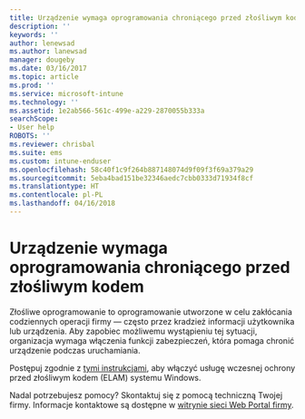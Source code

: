 ```yaml
---
title: Urządzenie wymaga oprogramowania chroniącego przed złośliwym kodem | Microsoft Docs
description: ''
keywords: ''
author: lenewsad
ms.author: lanewsad
manager: dougeby
ms.date: 03/16/2017
ms.topic: article
ms.prod: ''
ms.service: microsoft-intune
ms.technology: ''
ms.assetid: 1e2ab566-561c-499e-a229-2870055b333a
searchScope:
- User help
ROBOTS: ''
ms.reviewer: chrisbal
ms.suite: ems
ms.custom: intune-enduser
ms.openlocfilehash: 58c40f1c9f264b887148074d9f09f3f69a379a29
ms.sourcegitcommit: 5eba4bad151be32346aedc7cbb0333d71934f8cf
ms.translationtype: HT
ms.contentlocale: pl-PL
ms.lasthandoff: 04/16/2018
---
```

# <a name="your-device-needs-antimalware-software"></a>Urządzenie wymaga oprogramowania chroniącego przed złośliwym kodem

Złośliwe oprogramowanie to oprogramowanie utworzone w celu zakłócania codziennych operacji firmy — często przez kradzież informacji użytkownika lub urządzenia. Aby zapobiec możliwemu wystąpieniu tej sytuacji, organizacja wymaga włączenia funkcji zabezpieczeń, która pomaga chronić urządzenie podczas uruchamiania.

Postępuj zgodnie z [tymi instrukcjami](https://gallery.technet.microsoft.com/How-to-turn-on-Early-84552ec5), aby włączyć usługę wczesnej ochrony przed złośliwym kodem (ELAM) systemu Windows.

Nadal potrzebujesz pomocy? Skontaktuj się z pomocą techniczną Twojej firmy. Informacje kontaktowe są dostępne w [witrynie sieci Web Portal firmy](https://portal.manage.microsoft.com#HelpDeskDialog).
